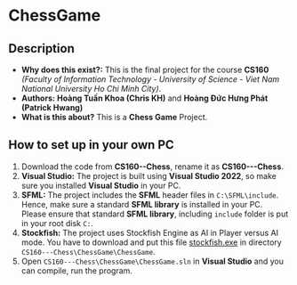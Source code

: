 # ChessGame
## Description
* **Why does this exist?:** This is the final project for the course **CS160** *(Faculty of Information Technology - University of Science - Viet Nam National University Ho Chi Minh City)*.
* **Authors:** **Hoàng Tuấn Khoa (Chris KH)** and **Hoàng Đức Hưng Phát (Patrick Hwang)**
* **What is this about?** This is a **Chess Game** Project.

## How to set up in your own PC
1. Download the code from **CS160--Chess**, rename it as **CS160---Chess**.
2. **Visual Studio:** The project is built using **Visual Studio 2022**, so make sure you installed **Visual Studio** in your PC.
3. **SFML:** The project includes the **SFML** header files in `C:\SFML\include`. Hence, make sure a standard **SFML library** is installed in your PC. Please ensure that standard **SFML library**, including `include` folder is put in your root disk `C:`.
4. **Stockfish:** The project uses Stockfish Engine as AI in Player versus AI mode. You have to download and put this file [stockfish.exe](https://drive.google.com/drive/folders/1pbAVol2jZvb3snQaAbXFoovb6ylvULpO?usp=sharing) in directory `CS160---Chess\ChessGame\ChessGame`.
5. Open `CS160---Chess\ChessGame\ChessGame.sln` in **Visual Studio** and you can compile, run the program.
